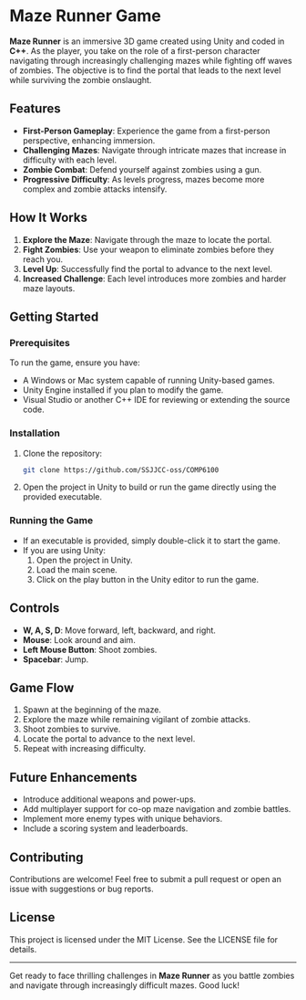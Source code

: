 # Maze Runner Game

**Maze Runner** is an immersive 3D game created using Unity and coded in **C++**. As the player, you take on the role of a first-person character navigating through increasingly challenging mazes while fighting off waves of zombies. The objective is to find the portal that leads to the next level while surviving the zombie onslaught.

## Features
- **First-Person Gameplay**: Experience the game from a first-person perspective, enhancing immersion.
- **Challenging Mazes**: Navigate through intricate mazes that increase in difficulty with each level.
- **Zombie Combat**: Defend yourself against zombies using a gun.
- **Progressive Difficulty**: As levels progress, mazes become more complex and zombie attacks intensify.

## How It Works
1. **Explore the Maze**: Navigate through the maze to locate the portal.
2. **Fight Zombies**: Use your weapon to eliminate zombies before they reach you.
3. **Level Up**: Successfully find the portal to advance to the next level.
4. **Increased Challenge**: Each level introduces more zombies and harder maze layouts.

## Getting Started

### Prerequisites
To run the game, ensure you have:
- A Windows or Mac system capable of running Unity-based games.
- Unity Engine installed if you plan to modify the game.
- Visual Studio or another C++ IDE for reviewing or extending the source code.

### Installation
1. Clone the repository:
   ```bash
   git clone https://github.com/SSJJCC-oss/COMP6100
   ```
2. Open the project in Unity to build or run the game directly using the provided executable.

### Running the Game
- If an executable is provided, simply double-click it to start the game.
- If you are using Unity:
  1. Open the project in Unity.
  2. Load the main scene.
  3. Click on the play button in the Unity editor to run the game.

## Controls
- **W, A, S, D**: Move forward, left, backward, and right.
- **Mouse**: Look around and aim.
- **Left Mouse Button**: Shoot zombies.
- **Spacebar**: Jump.

## Game Flow
1. Spawn at the beginning of the maze.
2. Explore the maze while remaining vigilant of zombie attacks.
3. Shoot zombies to survive.
4. Locate the portal to advance to the next level.
5. Repeat with increasing difficulty.


## Future Enhancements
- Introduce additional weapons and power-ups.
- Add multiplayer support for co-op maze navigation and zombie battles.
- Implement more enemy types with unique behaviors.
- Include a scoring system and leaderboards.

## Contributing
Contributions are welcome! Feel free to submit a pull request or open an issue with suggestions or bug reports.

## License
This project is licensed under the MIT License. See the LICENSE file for details.

---

Get ready to face thrilling challenges in **Maze Runner** as you battle zombies and navigate through increasingly difficult mazes. Good luck!

